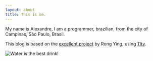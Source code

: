 ```yaml
---
layout: about
title: This is me.
---
```


My name is Alexandre, I am a programmer, brazilian, from the city of Campinas, São Paulo, Brasil.

This blog is based on the [excellent project](https://github.com/kohrongying/11ty-blog-starter) by Rong Ying, using [11ty](https://www.11ty.dev/).

<img class="my-4" src="/assets/img/water_is_the_best_drink.jpg" alt="Water is the best drink!" title="Water is the best drink!" />